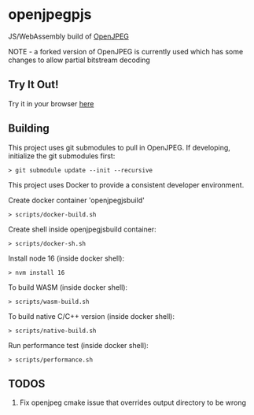 # openjpegpjs

JS/WebAssembly build of [OpenJPEG](https://github.com/uclouvain/openjpeg)

NOTE - a forked version of OpenJPEG is currently used which has some changes to allow partial bitstream decoding

## Try It Out!

Try it in your browser [here](https://chafey.github.io/openjpegjs/test/browser/index.html)

## Building

This project uses git submodules to pull in OpenJPEG.  If developing, initialize the git submodules first:

```
> git submodule update --init --recursive
```

This project uses Docker to provide a consistent developer environment.

Create docker container 'openjpegjsbuild'

```
> scripts/docker-build.sh
```

Create shell inside openjpegjsbuild container:

```
> scripts/docker-sh.sh
```

Install node 16 (inside docker shell):
```
> nvm install 16
```

To build WASM (inside docker shell):
```
> scripts/wasm-build.sh
```

To build native C/C++ version (inside docker shell):
```
> scripts/native-build.sh
```

Run performance test (inside docker shell):
```
> scripts/performance.sh
```


## TODOS

1) Fix openjpeg cmake issue that overrides output directory to be wrong